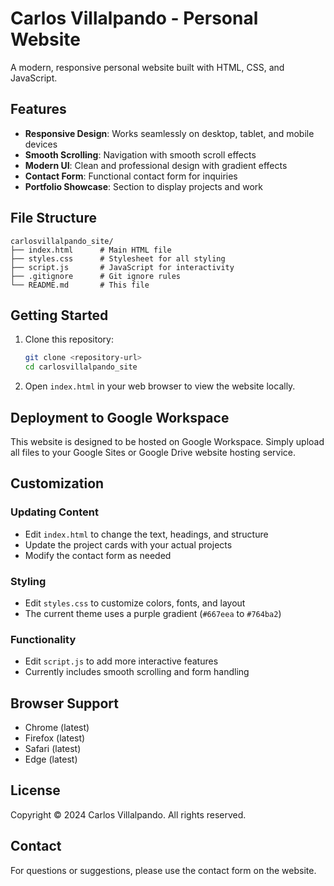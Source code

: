 # Carlos Villalpando - Personal Website

A modern, responsive personal website built with HTML, CSS, and JavaScript.

## Features

- **Responsive Design**: Works seamlessly on desktop, tablet, and mobile devices
- **Smooth Scrolling**: Navigation with smooth scroll effects
- **Modern UI**: Clean and professional design with gradient effects
- **Contact Form**: Functional contact form for inquiries
- **Portfolio Showcase**: Section to display projects and work

## File Structure

```
carlosvillalpando_site/
├── index.html      # Main HTML file
├── styles.css      # Stylesheet for all styling
├── script.js       # JavaScript for interactivity
├── .gitignore      # Git ignore rules
└── README.md       # This file

```

## Getting Started

1. Clone this repository:
   ```bash
   git clone <repository-url>
   cd carlosvillalpando_site
   ```

2. Open `index.html` in your web browser to view the website locally.

## Deployment to Google Workspace

This website is designed to be hosted on Google Workspace. Simply upload all files to your Google Sites or Google Drive website hosting service.

## Customization

### Updating Content

- Edit `index.html` to change the text, headings, and structure
- Update the project cards with your actual projects
- Modify the contact form as needed

### Styling

- Edit `styles.css` to customize colors, fonts, and layout
- The current theme uses a purple gradient (`#667eea` to `#764ba2`)

### Functionality

- Edit `script.js` to add more interactive features
- Currently includes smooth scrolling and form handling

## Browser Support

- Chrome (latest)
- Firefox (latest)
- Safari (latest)
- Edge (latest)

## License

Copyright © 2024 Carlos Villalpando. All rights reserved.

## Contact

For questions or suggestions, please use the contact form on the website.

